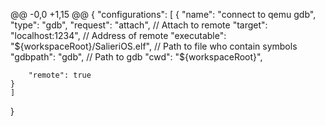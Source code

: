 @@ -0,0 +1,15 @@
{
    "configurations": [
    {
        "name": "connect to qemu gdb",
        "type": "gdb",
        "request": "attach",        // Attach to remote
        "target": "localhost:1234", // Address of remote
        "executable": "${workspaceRoot}/SalieriOS.elf",    // Path to file who contain symbols
        "gdbpath": "gdb",           // Path to gdb
        "cwd": "${workspaceRoot}",

        "remote": true
    }
    ]
} 

